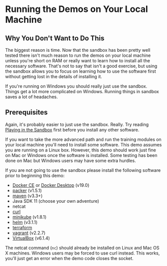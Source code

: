 # Running the Demos on Your Local Machine
## Why You Don't Want to Do This
The biggest reason is time. Now that the sandbox has been pretty well tested
there isn't much reason to run the demos on your local machine unless you're
short on RAM or really want to learn how to install all the necessary software.
That's not to say that isn't a good exercise, but using the sandbox allows you
to focus on learning how to use the software first without getting lost in the
details of installing it.

If you're running on Windows you should really just use the sandbox. Things
get a lot more complicated on Windows. Running things in sandbox saves a lot
of headaches.

## Prerequisites
Again, it's probably easier to just use the sandbox. Really. Try reading
[Playing in the Sandbox](playing_in_the_sandbox.md) first before you
install any other software.

If you want to take the more advanced path and run the training modules on
your local machine you'll need to install some software. This demo assumes
you are running on a Linux box. However, this demo should work just fine on
Mac or Windows once the software is installed. Some testing has been done on
Mac but Windows users may have some extra hurdles.

If you are not going to use the sandbox please install the following software
prior to beginning this demo:

* [Docker CE](https://docs.docker.com/install/) or [Docker Desktop](https://www.docker.com/products/docker-desktop) (v19.0)
* [packer](https://packer.io/downloads.html) (v1.5.1)
* [maven](https://maven.apache.org/download.cgi) (v3.3+)
* Java SDK 11 (choose your own adventure)
* netcat
* [curl](https://github.com/curl/curl)
* [minikube](https://kubernetes.io/docs/tasks/tools/install-minikube/) (v1.8.1)
* [helm](https://github.com/helm/helm) (v3.1.1)
* [terraform](https://)
* [vagrant](https://www.vagrantup.com/downloads.html) (v2.2.7)
* [VirtualBox](https://www.virtualbox.org/) (v6.1.4)

The netcat command (`nc`) should already be installed on Linux and Mac OS X
machines. Windows users may be forced to use curl instead. This works, you'll
just get an error when the demo code closes the socket.
